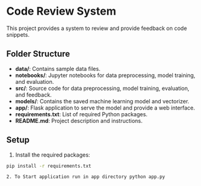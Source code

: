 # Code Review System

This project provides a system to review and provide feedback on code snippets.

## Folder Structure

- **data/**: Contains sample data files.
- **notebooks/**: Jupyter notebooks for data preprocessing, model training, and evaluation.
- **src/**: Source code for data preprocessing, model training, evaluation, and feedback.
- **models/**: Contains the saved machine learning model and vectorizer.
- **app/**: Flask application to serve the model and provide a web interface.
- **requirements.txt**: List of required Python packages.
- **README.md**: Project description and instructions.

## Setup

1. Install the required packages:

```bash
pip install -r requirements.txt

2. To Start application run in app directory python app.py
